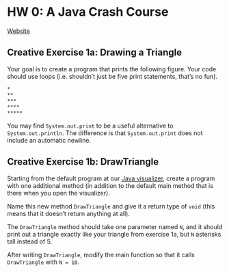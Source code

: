 # HW 0: A Java Crash Course 
<a href="https://sp19.datastructur.es/materials/hw/hw0/hw0" target="_blank">Website</a>


## Creative Exercise 1a: Drawing a Triangle
Your goal is to create a program that prints the following figure. Your code should use loops (i.e. shouldn’t just be five print statements, that’s no fun).
```
*
**
***
****
*****
```
You may find `System.out.print` to be a useful alternative to `System.out.println`. The difference is that `System.out.print` does not include an automatic newline.


## Creative Exercise 1b: DrawTriangle
Starting from the default program at our <a href="https://cscircles.cemc.uwaterloo.ca//java_visualize/#" target="_blank">Java visualizer</a>, create a program with one additional method (in addition to the default main method that is there when you open the visualizer).

Name this new method `DrawTriangle` and give it a return type of `void` (this means that it doesn’t return anything at all).

The `DrawTriangle` method should take one parameter named `N`, and it should print out a triangle exactly like your triangle from exercise 1a, but `N` asterisks tall instead of 5.

After writing `DrawTriangle`, modify the main function so that it calls `DrawTriangle` with `N = 10`.
